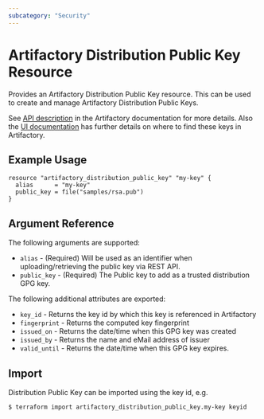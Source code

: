 ```yaml
---
subcategory: "Security"
---
```

# Artifactory Distribution Public Key Resource

Provides an Artifactory Distribution Public Key resource. This can be used to create and manage Artifactory Distribution Public Keys.

See [API description](https://jfrog.com/help/r/jfrog-rest-apis/set-distributionpublic-gpg-key) in the Artifactory documentation for more details. Also the [UI documentation](https://jfrog.com/help/r/jfrog-platform-administration-documentation/managing-webstart-and-jar-signing) has further details on where to find these keys in Artifactory.


## Example Usage

```hcl
resource "artifactory_distribution_public_key" "my-key" {
  alias      = "my-key"
  public_key = file("samples/rsa.pub")
}
```

## Argument Reference

The following arguments are supported:

* `alias` - (Required) Will be used as an identifier when uploading/retrieving the public key via REST API.
* `public_key` - (Required) The Public key to add as a trusted distribution GPG key.

The following additional attributes are exported:

* `key_id` - Returns the key id by which this key is referenced in Artifactory
* `fingerprint` - Returns the computed key fingerprint
* `issued_on` - Returns the date/time when this GPG key was created
* `issued_by` - Returns the name and eMail address of issuer
* `valid_until` - Returns the date/time when this GPG key expires.

## Import

Distribution Public Key can be imported using the key id, e.g.

```
$ terraform import artifactory_distribution_public_key.my-key keyid
```
